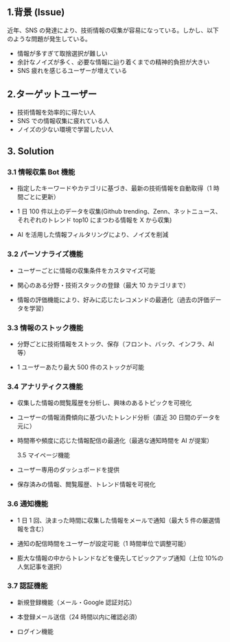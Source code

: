 ## 1.背景 (Issue)

近年、SNS の発達により、技術情報の収集が容易になっている。しかし、以下のような問題が発生している。

- 情報が多すぎて取捨選択が難しい
- 余計なノイズが多く、必要な情報に辿り着くまでの精神的負担が大きい
- SNS 疲れを感じるユーザーが増えている

## 2.ターゲットユーザー

- 技術情報を効率的に得たい人
- SNS での情報収集に疲れている人
- ノイズの少ない環境で学習したい人

## 3. Solution

### 3.1 情報収集 Bot 機能

- 指定したキーワードやカテゴリに基づき、最新の技術情報を自動取得（1 時間ごとに更新）

- 1 日 100 件以上のデータを収集(Github trending、Zenn、ネットニュース、それぞれのトレンド top10 にまつわる情報を X から収集)

- AI を活用した情報フィルタリングにより、ノイズを削減

### 3.2 パーソナライズ機能

- ユーザーごとに情報の収集条件をカスタマイズ可能

- 関心のある分野・技術スタックの登録（最大 10 カテゴリまで）

- 情報の評価機能により、好みに応じたレコメンドの最適化（過去の評価データを学習）

### 3.3 情報のストック機能

- 分野ごとに技術情報をストック、保存（フロント、バック、インフラ、AI 等）

- 1 ユーザーあたり最大 500 件のストックが可能

### 3.4 アナリティクス機能

- 収集した情報の閲覧履歴を分析し、興味のあるトピックを可視化

- ユーザーの情報消費傾向に基づいたトレンド分析（直近 30 日間のデータを元に）

- 時間帯や頻度に応じた情報配信の最適化（最適な通知時間を AI が提案）

  3.5 マイページ機能

- ユーザー専用のダッシュボードを提供

- 保存済みの情報、閲覧履歴、トレンド情報を可視化

### 3.6 通知機能

- 1 日 1 回、決まった時間に収集した情報をメールで通知（最大 5 件の厳選情報を含む）

- 通知の配信時間をユーザーが設定可能（1 時間単位で調整可能）

- 膨大な情報の中からトレンドなどを優先してピックアップ通知（上位 10%の人気記事を選択）

### 3.7 認証機能

- 新規登録機能（メール・Google 認証対応）

- 本登録メール送信（24 時間以内に確認必須）

- ログイン機能
